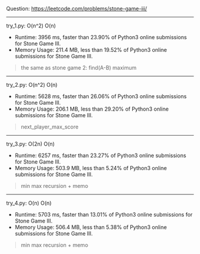 Question: https://leetcode.com/problems/stone-game-iii/

---

try_1.py: O(n^2) O(n)
* Runtime: 3956 ms, faster than 23.90% of Python3 online submissions for Stone Game III.
* Memory Usage: 211.4 MB, less than 19.52% of Python3 online submissions for Stone Game III.

> the same as stone game 2: find(A-B) maximum

---

try_2.py: O(n^2) O(n)

* Runtime: 5628 ms, faster than 26.06% of Python3 online submissions for Stone Game III.
* Memory Usage: 206.1 MB, less than 29.20% of Python3 online submissions for Stone Game III.

> next_player_max_score

---

try_3.py: O(2n) O(n)

* Runtime: 6257 ms, faster than 23.27% of Python3 online submissions for Stone Game III.
* Memory Usage: 503.9 MB, less than 5.24% of Python3 online submissions for Stone Game III.

> min max recursion + memo

---

try_4.py: O(n) O(n)

* Runtime: 5703 ms, faster than 13.01% of Python3 online submissions for Stone Game III.
* Memory Usage: 506.4 MB, less than 5.38% of Python3 online submissions for Stone Game III.

> min max recursion + memo
